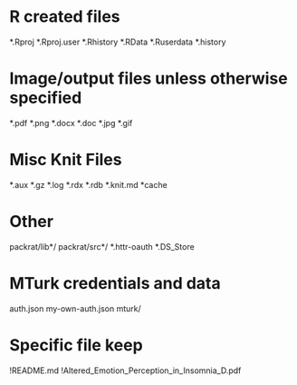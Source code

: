 # R created files
*.Rproj
*.Rproj.user
*.Rhistory
*.RData
*.Ruserdata
*.history

# Image/output files unless otherwise specified
*.pdf
*.png
*.docx
*.doc
*.jpg
*.gif

# Misc Knit Files
*.aux
*.gz
*.log
*.rdx
*.rdb
*.knit.md
*cache

# Other
packrat/lib*/
packrat/src*/
*.httr-oauth
*.DS_Store

# MTurk credentials and data
auth.json
my-own-auth.json
mturk/


# Specific file keep
!README.md
!Altered_Emotion_Perception_in_Insomnia_D.pdf
